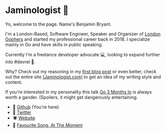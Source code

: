 # Jaminologist 👋

Yo, welcome to the page. Name's Benjamin Bryant.

I'm a London-Based, Software Engineer, Speaker and Organizer of [London Gophers](https://www.meetup.com/londongophers/) and started my professional career back in 2018. I specialize mainly in Go and have skills in public speaking. 

Currently I'm a freelance developer advocate 💻, looking to expand further into #devrel 🔭. 

Why? Check out my reasoning in my [first blog post](https://www.jaminologist.com/the-road-to-advocacy-or-how-to-effectively-manage-your-quarter-life-crisis/) or even better, check out the entire site [(Jaminologist.com)](https://www.jaminologist.com/) to get an idea of my writing style and content. 

If you're interested in my personality this talk [Go 3 Months In](https://www.youtube.com/watch?v=Tr4o5XdPxOs) is always worth a gander. (Spoilers, it might get dangerously entertaining.

- 🐙 [Github](https://github.com/jaminologist) (You're here)
- 🐣 [Twitter](https://twitter.com/jaminologist)
- 🕷️ [Website](https://www.jaminologist.com/)
- 🎵 [Favourite Song, At The Moment](https://www.youtube.com/watch?v=6ugtWT_iNqw)